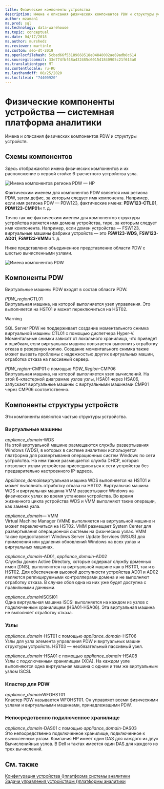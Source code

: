 ```yaml
---
title: Физические компоненты устройства
description: Имена и описания физических компонентов PDW и структуры устройств.
author: mzaman1
ms.prod: sql
ms.technology: data-warehouse
ms.topic: conceptual
ms.date: 04/17/2018
ms.author: murshedz
ms.reviewer: martinle
ms.custom: seo-dt-2019
ms.openlocfilehash: 5cbed66f53189668518e04848002ae69adb8c614
ms.sourcegitcommit: 33e774fbf48a432485c601541840905c21f613a0
ms.translationtype: MT
ms.contentlocale: ru-RU
ms.lasthandoff: 08/25/2020
ms.locfileid: "74400920"
---
```

# <a name="appliance-physical-components---analytics-platform-system"></a>Физические компоненты устройства — системная платформа аналитики
Имена и описания физических компонентов PDW и структуры устройств. 
  
<!-- MISSING LINKS See also [HDInsight Physical Components &#40;Analytics Platform System&#41;](hdinsight-physical-components.md).  -->  
  
## <a name="component-diagrams"></a><a name="diagrams"></a>Схемы компонентов  
Здесь отображаются имена физических компонентов и их расположение в первой стойке 6-расчетного устройства узла.  
  
![Имена компонентов региона PDW — HP](./media/pdw-and-appliance-fabric-physical-components/APS_HW_ComponentNames-HP.png "APS_HW_ComponentNames HP")  
  
Фактическим именем для компонентов PDW является имя региона PDW, затем дефис, за которым следует имя компонента. Например, если имя региона PDW — PDW123, фактические имена: **PDW123-CTL01**, **PDW123-CMP01**и т. д.  
  
Точно так же фактическим именем для компонентов структуры устройства является имя домена устройства, тире, за которым следует имя компонента. Например, если домен устройства — FSW123, виртуальные машины фабрики устройств — это **FSW123-WDS**, **FSW123-AD01**, **FSW123-VMM**и т. д.  
  
Ниже представлено объединенное представление области PDW с шестью вычисленными узлами.  
  
![Имена компонентов PDW](./media/pdw-and-appliance-fabric-physical-components/APS_HW_Names.png "APS_HW_Names")  
  
## <a name="pdw-components"></a><a name="pdw"></a>Компоненты PDW  
Виртуальные машины PDW входят в состав области PDW.  
  
*PDW_region*CTL01  
Виртуальная машина, на которой выполняется узел управления. Это выполняется на HST01 и может переключиться на HST02.  
  
> [!WARNING]  
> SQL Server PDW не поддерживает создание моментального снимка виртуальной машины CTL01 с помощью диспетчера Hyper-V. Моментальные снимки зависят от локального хранилища, что приведет к ошибкам, если виртуальная машина попытается выполнить отработку отказа в резервную копию. Создание моментального снимка также может вызвать проблемы с надежностью других виртуальных машин, отработка отказа на пассивный сервер.  
  
*PDW_region*-CMP01 с помощью *PDW_Region*-CMP06  
Виртуальная машина, на которой выполняется узел вычислений. На этой 6-кластерной диаграмме узлов узлы, HSA01 через HSA06, запускают виртуальные машины с виртуальными машинами CMP01 через CMP06 соответственно.  
  
## <a name="appliance-fabric-components"></a><a name="fabric"></a>Компоненты структуры устройств  
Эти компоненты являются частью структуры устройства.  
  
### <a name="virtual-machines"></a>Виртуальные машины  
*appliance_domain*-WDS  
На этой виртуальной машине размещаются службы развертывания Windows (WDS), в которых в системе аналитики используется платформа для развертывания операционных систем Windows по сети устройства. На нем также размещается служба DHCP, которая позволяет узлам устройства присоединяться к сети устройства без предварительно настроенного IP-адреса.  
  
*Appliance_domain*виртуальная машина WDS выполняется на HST01 и может выполнять отработку отказа на HST02. Виртуальная машина WDS и виртуальная машина VMM развертывают Windows на физических узлах во время установки устройства. Во время жизненного цикла устройства WDS и VMM выполняют такие операции, как замена узла.  
  
*appliance_domain*— VMM  
Virtual Machine Manager (VMM) выполняется на виртуальной машине и может переключиться на HST02. VMM размещает System Center для развертывания операционной системы на физических узлах. VMM также предоставляет Windows Server Update Services (WSUS) для применения или удаления обновлений Windows на всех узлах и виртуальных машинах.  
  
*appliance_domain*-AD01, *appliance_domain*-AD02  
Службы домен Active Directory, которые содержат службу доменных имен (DNS), выполняются на виртуальной машине как в HST01, так и в HST02. Для обеспечения высокой доступности устройства AD01 и AD02 являются реплицируемыми контроллерами домена и не выполняют отработку отказа. В случае сбоя одна из них уже будет доступна с правильными данными.  
  
*appliance_domain*ISCSI01  
Одна виртуальная машина ISCSI выполняется на каждом из узлов с подключенным хранилищем (HSA01-HSA06). Эта виртуальная машина не выполняет отработку отказа.  
  
### <a name="hosts"></a>Узлы  
*appliance_domain*-HST01 с помощью *appliance_domain*-HST06  
Узлы для узла элемента управления PDW и виртуальных машин структуры устройств. HST03 — необязательный пассивный узел.  
  
*appliance_domain*-HSA01 с помощью *appliance_domain*-HSA08  
Узлы с подключенным хранилищем (ХСА). На каждом узле выполняются одна виртуальная машина с одним и тем же виртуальным узлом ISCSI.  
  
### <a name="cluster-for-pdw"></a>Кластер для PDW  
*appliance_domain*WFOHST01  
Кластер PDW называется WFOHST01. Он управляет всеми физическими узлами и виртуальными машинами, принадлежащими PDW.  
  
### <a name="direct-attached-storage"></a>Непосредственно подключенное хранилище  
*appliance_domain*-DAS01 с помощью *appliance_domain*-DAS03  
Это непосредственно подключенное хранилище, подключенное к вычисленным узлам. Компания HP имеет один DAS для каждого из двух Вычисленийных узлов. В Dell и тактах имеется один DAS для каждого из трех вычислений.  
  
## <a name="see-also"></a>См. также  
<!-- MISSING LINKS [Hardware Configurations &#40;Analytics Platform System&#41;](../architecture/hardware-configurations.md)  -->  
[Конфигурация устройства &#40;&#41;платформа системы аналитики ](appliance-configuration.md)  
[Задачи управления устройством &#40;&#41;платформы аналитики ](appliance-management-tasks.md)  
  
